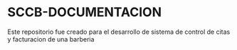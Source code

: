 # SCCB-DOCUMENTACION
Este repositorio fue creado para el desarrollo de sistema de control de citas y facturacion de una barberia

